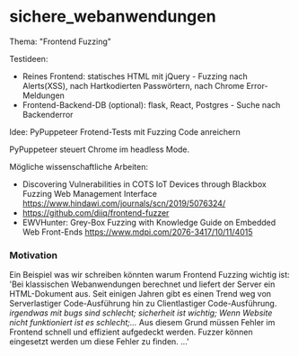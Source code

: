 # sichere_webanwendungen

Thema: "Frontend Fuzzing"

Testideen: 
- Reines Frontend: statisches HTML mit jQuery - Fuzzing nach Alerts(XSS), nach Hartkodierten Passwörtern, nach Chrome Error-Meldungen
- Frontend-Backend-DB (optional): flask, React, Postgres - Suche nach Backenderror

Idee: PyPuppeteer Frotend-Tests mit Fuzzing Code anreichern

PyPuppeteer steuert Chrome im headless Mode.

Mögliche wissenschaftliche Arbeiten:
- Discovering Vulnerabilities in COTS IoT Devices through Blackbox Fuzzing Web Management Interface https://www.hindawi.com/journals/scn/2019/5076324/
- https://github.com/diiq/frontend-fuzzer
- EWVHunter: Grey-Box Fuzzing with Knowledge Guide on Embedded Web Front-Ends https://www.mdpi.com/2076-3417/10/11/4015

### Motivation

Ein Beispiel was wir schreiben könnten warum Frontend Fuzzing wichtig ist: 'Bei klassischen Webanwendungen berechnet und liefert der Server ein HTML-Dokument aus. Seit einigen Jahren gibt es einen Trend weg von Serverlastiger Code-Ausführung hin zu Clientlastiger Code-Ausführung. *irgendwas mit bugs sind schlecht; sicherheit ist wichtig; Wenn Website nicht funktioniert ist es schlecht;...* Aus diesem Grund müssen Fehler im Frontend schnell und effizient aufgedeckt werden. Fuzzer können eingesetzt werden um diese Fehler zu finden. ...'
